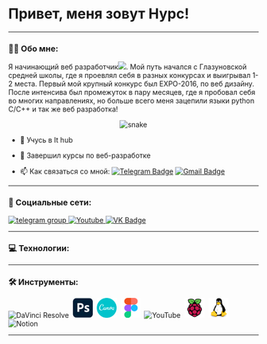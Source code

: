 
# Привет, меня зовут Нурс!

---

### :man_technologist: Обо мне:

Я начинающий веб разработчик<img src="[https://media.giphy.com/media/WUlplcMpOCEmTGBtBW/giphy.gif](https://i.gifer.com/9Wmb.mp4)" width="30px">. Мой путь начался с Глазуновской средней школы, где я проевлял себя в разных конкурсах и выигрывал 1-2 места. Первый мой крупный конкурс был EXPO-2016, по веб дизайну. После интенсива был промежуток в пару месяцев, где я пробовал себя во многих направлениях, но больше всего меня зацепили языки python C/C++ и так же веб разработка! 

<p align="center">
 <img width="600" src="assets/github-snake.svg" alt="snake"/>
</p>

- :telescope: Учусь в It hub

- :seedling: Завершил курсы по веб-разработке 

- :mailbox: Как связаться со мной: [![Telegram Badge](https://img.shields.io/badge/-zzzmaslo-blue?style=flat&logo=Telegram&logoColor=white)](https://t.me/zzzmaslo) [![Gmail Badge](https://img.shields.io/badge/-Gmail-red?style=flat&logo=Gmail&logoColor=white)](mailto:tolekbainursultan@gmail.com)

---

### 🤝 Социальные сети:

  <div id="badges">
    <a href="https://t.me/zzzmaslo" target="_blank">
      <img src="https://cdn-icons-png.flaticon.com/512/2111/2111646.png" width="40" height="40" alt="telegram group" />
    </a>
    <a href="https://www.youtube.com/@zemlegenda-minecraftpe4959" target="_blank">
      <img src="https://cdn-icons-png.flaticon.com/512/3670/3670147.png" width="40" height="40" alt="Youtube"/>
    </a>
    <a href="https://vk.com/tulekbai" target="_blank">
      <img src="https://cdn-icons-png.flaticon.com/512/145/145813.png" width="40" height="40" alt="VK Badge"/>
    </a>
  </div>

---

### 💻 Технологии:

<div>
  
</div>

---

### 🛠 Инструменты:

<div>
  <img src="https://upload.wikimedia.org/wikipedia/commons/9/90/DaVinci_Resolve_17_logo.svg" title="DaVinci Resolve" alt="DaVinci Resolve" width="40" height="40"/>&nbsp;
  <img src="https://github.com/devicons/devicon/blob/master/icons/photoshop/photoshop-plain.svg" title="photoshop" alt="photoshop" width="40" height="40"/>&nbsp;
  <img src="https://github.com/devicons/devicon/blob/master/icons/canva/canva-original.svg" title="canva" alt="canva" width="40" height="40"/>&nbsp;
  <img src="https://github.com/devicons/devicon/blob/master/icons/figma/figma-original.svg" title="figma" alt="figma" width="40" height="40"/>&nbsp;
  <img src="https://upload.wikimedia.org/wikipedia/commons/9/9e/YouTube_Logo_%282013-2017%29.svg" title="YouTube" alt="YouTube" width="40" height="40"/>&nbsp;
  <img src="https://github.com/devicons/devicon/blob/master/icons/raspberrypi/raspberrypi-original.svg" title="raspberrypi" alt="raspberrypi" width="40" height="40"/>&nbsp;
  <img src="https://github.com/devicons/devicon/blob/master/icons/linux/linux-original.svg" title="linux" alt="linux" width="40" height="40"/>&nbsp;
  <img src="https://upload.wikimedia.org/wikipedia/commons/e/e9/Notion-logo.svg" title="Notion" alt="Notion" width="40" height="40"/>&nbsp;
</div>

---

<!-- ### 💻 Пройденные курсы/книги:

| Курсы                                                           | Дата              |
| ----------------------------------------------------------------| :---------------: |
| краткая история ИИ                                              | 07/2023 - 07/2023 |
| stepik.org/Основы программирования на C                         | 05/2021 - 07/2021 |
| netology.ru/Python для начинающих                               | 02/2022 - 03/2022 |
| netology.ru/Первые шаги в JavaScript: создаём сайт и приложение | 02/2022 - 03/2022 |
| stepik.org/Веб-разработка для начинающих: HTML и CSS            | 02/2022 - 03/2022 |
| stepik.org/С/C++ для начинающих                                 | 01/2023 - 01/2023 |
| stepik.org/Web-технологии: начальный уровень                    | 01/2023 - 01/2023 |
--- -->

